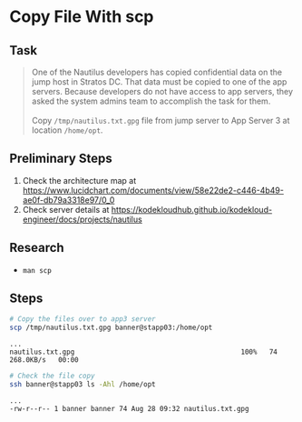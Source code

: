 # Copy File With scp

## Task

> One of the Nautilus developers has copied confidential data on the jump host in Stratos DC. That data must be copied to one of the app servers. Because developers do not have access to app servers, they asked the system admins team to accomplish the task for them.<br><br>Copy `/tmp/nautilus.txt.gpg` file from jump server to App Server 3 at location `/home/opt`.

## Preliminary Steps

1. Check the architecture map at https://www.lucidchart.com/documents/view/58e22de2-c446-4b49-ae0f-db79a3318e97/0_0
2. Check server details at https://kodekloudhub.github.io/kodekloud-engineer/docs/projects/nautilus

## Research

* `man scp`

## Steps

```bash
# Copy the files over to app3 server
scp /tmp/nautilus.txt.gpg banner@stapp03:/home/opt
```

```
...
nautilus.txt.gpg                                         100%   74   268.0KB/s   00:00
```

```bash
# Check the file copy
ssh banner@stapp03 ls -Ahl /home/opt
```

```
...
-rw-r--r-- 1 banner banner 74 Aug 28 09:32 nautilus.txt.gpg
```